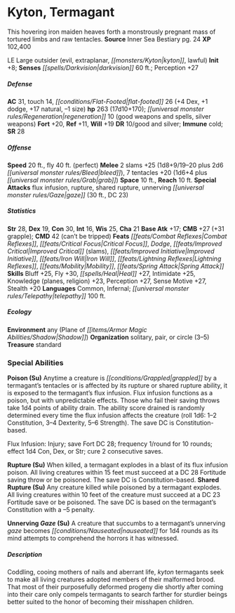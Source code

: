 ﻿---
cssclass: [monsters]
title1: Kyton, Termagant
desc_short: This hovering iron maiden heaves forth a monstrously pregnant mass of
  tortured limbs and raw tentacles.
title2: Termagant
CR: 17
sources:
- name: Inner Sea Bestiary
  page: 24
  link: http://paizo.com/products/btpy8v2x?Pathfinder-Campaign-Setting-Inner-Sea-Bestiary
XP: 102400
alignment: LE
size: Large
type: outsider
subtypes:
- evil
- extraplanar
- kyton
- lawful
initiative:
  bonus: 8
senses:
  darkvision: 60
AC:
  AC: 31
  touch: 14
  flat_footed: 26
  components:
    dex: 4
    dodge: 1
    natural: 17
    size: -1
HP:
  HP: 263
  long: 17d10+170
  regeneration: 10
  regeneration_weakness: good weapons and spells, silver weapons
saves:
  fort: 20
  ref: 11
  will: 19
DR:
- amount: 10
  weakness: good and silver
immunities:
- cold
SR: 28
speeds:
  base: 20
  fly: 40
  fly_maneuverability: perfect
attacks:
  melee:
  - - text: 2 slams +25 (1d8+9/19-20 plus 2d6 bleed)
      entries:
      - - damage: 1d8+9
          crit_range: 19-20
        - damage: 2d6
          type: bleed
      count: 2
      attack: slams
      bonus:
      - 25
    - text: 7 tentacles +20 (1d6+4 plus grab)
      entries:
      - - damage: 1d6+4
        - effect: grab
      count: 7
      attack: tentacles
      bonus:
      - 20
  special:
  - flux infusion
  - rupture
  - shared rupture
  - unnerving gaze (30 ft., DC 23)
space: 10
reach: 10
ability_scores:
  STR: 28
  DEX: 19
  CON: 30
  INT: 16
  WIS: 25
  CHA: 21
BAB: 17
CMB: 27
CMB_other: +31 grapple
CMD: 42
CMD_other: can't be tripped
feats:
- name: Combat Reflexes
- name: Critical Focus
- name: Dodge
- name: Improved Critical (slams)
- name: Improved Initiative
- name: Iron Will
- name: Lightning Reflexes
- name: Mobility
- name: Spring Attack
skills:
  Bluff: 25
  Fly: 30
  Heal: 27
  Intimidate: 25
  Knowledge (planes): 23
  Knowledge (religion): 23
  Perception: 27
  Sense Motive: 27
  Stealth: 20
languages:
- Common
- Infernal
- telepathy 100 ft.
ecology:
  environment: any (Plane of Shadow)
  organization: solitary, pair, or circle (3-5)
  treasure_type: standard
special_abilities:
  Poison (Su): |-
    Anytime a creature is grappled by a termagant's tentacles or is affected by its rupture or shared rupture ability, it is exposed to the termagant's flux infusion. Flux infusion functions as a poison, but with unpredictable effects. Those who fail their saving throws take 1d4 points of ability drain. The ability score drained is randomly determined every time the flux infusion affects the creature (roll 1d6: 1-2 Constitution, 3-4 Dexterity, 5-6 Strength). The save DC is Constitution-based.

    Flux Infusion: Injury; save Fort DC 28; frequency 1/round for 10 rounds; effect 1d4 Con, Dex, or Str; cure 2 consecutive saves.
  Rupture (Su): When killed, a termagant explodes in a blast of its flux infusion
    poison. All living creatures within 15 feet must succeed at a DC 28 Fortitude
    saving throw or be poisoned. The save DC is Constitution-based.
  Shared Rupture (Su): Any creature killed while poisoned by a termagant explodes.
    All living creatures within 10 feet of the creature must succeed at a DC 23 Fortitude
    save or be poisoned. The save DC is based on the termagant's Constitution with
    a -5 penalty.
  Unnerving Gaze (Su): A creature that succumbs to a termagant's unnerving gaze becomes
    nauseated for 1d4 rounds as its mind attempts to comprehend the horrors it has
    witnessed.
desc_long: Coddling, cooing mothers of nails and aberrant life, kyton termagants seek
  to make all living creatures adopted members of their malformed brood. That most
  of their purposefully deformed progeny die shortly after coming into their care
  only compels termagants to search farther for sturdier beings better suited to the
  honor of becoming their misshapen children.

---

# Kyton, Termagant
This hovering iron maiden heaves forth a monstrously pregnant mass of tortured limbs and raw tentacles.
**Source** Inner Sea Bestiary pg. 24
**XP** 102,400

LE Large outsider (evil, extraplanar, _[[monsters/Kyton|kyton]]_, lawful)
**Init** +8; **Senses** _[[spells/Darkvision|darkvision]]_ 60 ft.; Perception +27

##### Defense

**AC** 31, touch 14, _[[conditions/Flat-Footed|flat-footed]]_ 26 (+4 Dex, +1 dodge, +17 natural, –1 size)
**hp** 263 (17d10+170); _[[universal monster rules/Regeneration|regeneration]]_ 10 (good weapons and spells, silver weapons)
**Fort** +20, **Ref** +11, **Will** +19
**DR** 10/good and silver; **Immune** cold; **SR** 28

##### Offense
**Speed** 20 ft., fly 40 ft. (perfect)
**Melee** 2 slams +25 (1d8+9/19–20 plus 2d6 _[[universal monster rules/Bleed|bleed]]_), 7 tentacles +20 (1d6+4 plus _[[universal monster rules/Grab|grab]]_)
**Space** 10 ft., **Reach** 10 ft.
**Special Attacks** flux infusion, rupture, shared rupture, unnerving _[[universal monster rules/Gaze|gaze]]_ (30 ft., DC 23)

##### Statistics
**Str** 28, **Dex** 19, **Con** 30, **Int** 16, **Wis** 25, **Cha** 21
**Base Atk** +17; **CMB** +27 (+31 grapple); **CMD** 42 (can’t be tripped)
**Feats** _[[feats/Combat Reflexes|Combat Reflexes]]_, _[[feats/Critical Focus|Critical Focus]]_, _Dodge_, _[[feats/Improved Critical|Improved Critical]]_ (slams), _[[feats/Improved Initiative|Improved Initiative]]_, _[[feats/Iron Will|Iron Will]]_, _[[feats/Lightning Reflexes|Lightning Reflexes]]_, _[[feats/Mobility|Mobility]]_, _[[feats/Spring Attack|Spring Attack]]_
**Skills** Bluff +25, Fly +30, _[[spells/Heal|Heal]]_ +27, Intimidate +25, Knowledge (planes, religion) +23, Perception +27, Sense Motive +27, Stealth +20
**Languages** Common, Infernal; _[[universal monster rules/Telepathy|telepathy]]_ 100 ft.

##### Ecology

**Environment** any (Plane of _[[items/Armor Magic Abilities/Shadow|Shadow]]_)
**Organization** solitary, pair, or circle (3–5)
**Treasure** standard

### Special Abilities

**Poison (Su)** Anytime a creature is _[[conditions/Grappled|grappled]]_ by a termagant’s tentacles or is affected by its rupture or shared rupture ability, it is exposed to the termagant’s flux infusion. Flux infusion functions as a poison, but with unpredictable effects. Those who fail their saving throws take 1d4 points of ability drain. The ability score drained is randomly determined every time the flux infusion affects the creature (roll 1d6: 1–2 Constitution, 3–4 Dexterity, 5–6 Strength). The save DC is Constitution-based.

Flux Infusion: Injury; save Fort DC 28; frequency 1/round for 10 rounds; effect 1d4 Con, Dex, or Str; cure 2 consecutive saves.

**Rupture (Su)** When killed, a termagant explodes in a blast of its flux infusion poison. All living creatures within 15 feet must succeed at a DC 28 Fortitude saving throw or be poisoned. The save DC is Constitution-based.
**Shared Rupture (Su)** Any creature killed while poisoned by a termagant explodes. All living creatures within 10 feet of the creature must succeed at a DC 23 Fortitude save or be poisoned. The save DC is based on the termagant’s Constitution with a –5 penalty.

**Unnerving _Gaze_ (Su)** A creature that succumbs to a termagant’s unnerving _gaze_ becomes _[[conditions/Nauseated|nauseated]]_ for 1d4 rounds as its mind attempts to comprehend the horrors it has witnessed.

##### Description

Coddling, cooing mothers of nails and aberrant life, _kyton_ termagants seek to make all living creatures adopted members of their malformed brood. That most of their purposefully deformed progeny die shortly after coming into their care only compels termagants to search farther for sturdier beings better suited to the honor of becoming their misshapen children.